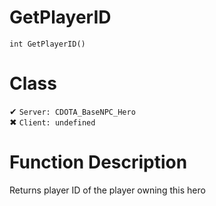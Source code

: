 # GetPlayerID
```
int GetPlayerID()
```
# Class
✔ `Server: CDOTA_BaseNPC_Hero`  
✖ `Client: undefined`  

# Function Description
Returns player ID of the player owning this hero
